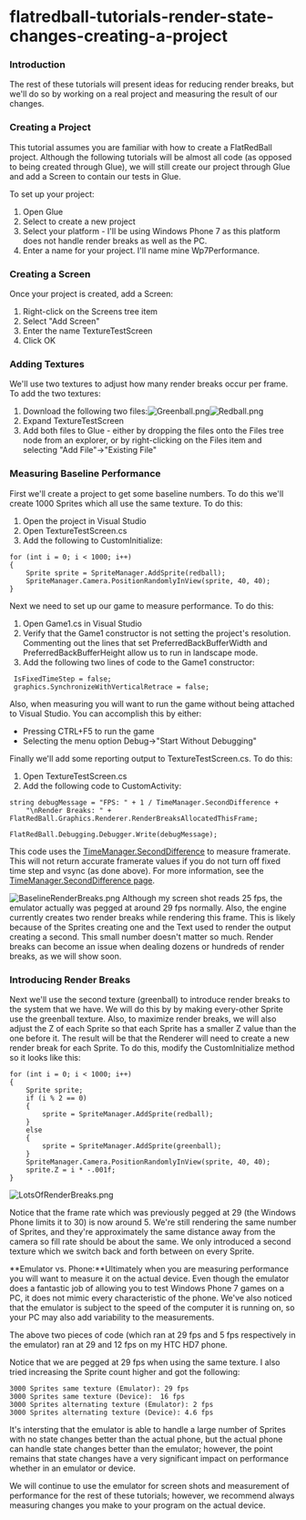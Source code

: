 # flatredball-tutorials-render-state-changes-creating-a-project

### Introduction

The rest of these tutorials will present ideas for reducing render breaks, but we'll do so by working on a real project and measuring the result of our changes.

### Creating a Project

This tutorial assumes you are familiar with how to create a FlatRedBall project. Although the following tutorials will be almost all code (as opposed to being created through Glue), we will still create our project through Glue and add a Screen to contain our tests in Glue.

To set up your project:

1. Open Glue
2. Select to create a new project
3. Select your platform - I'll be using Windows Phone 7 as this platform does not handle render breaks as well as the PC.
4. Enter a name for your project. I'll name mine Wp7Performance.

### Creating a Screen

Once your project is created, add a Screen:

1. Right-click on the Screens tree item
2. Select "Add Screen"
3. Enter the name TextureTestScreen
4. Click OK

### Adding Textures

We'll use two textures to adjust how many render breaks occur per frame. To add the two textures:

1. Download the following two files:![Greenball.png](../../../media/migrated\_media-Greenball.png)![Redball.png](../../../media/migrated\_media-Redball.png)
2. Expand TextureTestScreen
3. Add both files to Glue - either by dropping the files onto the Files tree node from an explorer, or by right-clicking on the Files item and selecting "Add File"->"Existing File"

### Measuring Baseline Performance

First we'll create a project to get some baseline numbers. To do this we'll create 1000 Sprites which all use the same texture. To do this:

1. Open the project in Visual Studio
2. Open TextureTestScreen.cs
3. Add the following to CustomInitialize:

&#x20;

```
for (int i = 0; i < 1000; i++)
{
    Sprite sprite = SpriteManager.AddSprite(redball);
    SpriteManager.Camera.PositionRandomlyInView(sprite, 40, 40);
}
```

Next we need to set up our game to measure performance. To do this:

1. Open Game1.cs in Visual Studio
2. Verify that the Game1 constructor is not setting the project's resolution. Commenting out the lines that set PreferredBackBufferWidth and PreferredBackBufferHeight allow us to run in landscape mode.
3. Add the following two lines of code to the Game1 constructor:

&#x20;

```
 IsFixedTimeStep = false;
 graphics.SynchronizeWithVerticalRetrace = false;
```

Also, when measuring you will want to run the game without being attached to Visual Studio. You can accomplish this by either:

* Pressing CTRL+F5 to run the game
* Selecting the menu option Debug->"Start Without Debugging"

Finally we'll add some reporting output to TextureTestScreen.cs. To do this:

1. Open TextureTestScreen.cs
2. Add the following code to CustomActivity:

&#x20;

```
string debugMessage = "FPS: " + 1 / TimeManager.SecondDifference +
    "\nRender Breaks: " + FlatRedBall.Graphics.Renderer.RenderBreaksAllocatedThisFrame;

FlatRedBall.Debugging.Debugger.Write(debugMessage);
```

This code uses the [TimeManager.SecondDifference](../../../frb/docs/index.php) to measure framerate. This will not return accurate framerate values if you do not turn off fixed time step and vsync (as done above). For more information, see the [TimeManager.SecondDifference page](../../../frb/docs/index.php).

![BaselineRenderBreaks.png](../../../media/migrated\_media-BaselineRenderBreaks.png) Although my screen shot reads 25 fps, the emulator actually was pegged at around 29 fps normally. Also, the engine currently creates two render breaks while rendering this frame. This is likely because of the Sprites creating one and the Text used to render the output creating a second. This small number doesn't matter so much. Render breaks can become an issue when dealing dozens or hundreds of render breaks, as we will show soon.

### Introducing Render Breaks

Next we'll use the second texture (greenball) to introduce render breaks to the system that we have. We will do this by by making every-other Sprite use the greenball texture. Also, to maximize render breaks, we will also adjust the Z of each Sprite so that each Sprite has a smaller Z value than the one before it. The result will be that the Renderer will need to create a new render break for each Sprite. To do this, modify the CustomInitialize method so it looks like this:

```
for (int i = 0; i < 1000; i++)
{
    Sprite sprite;
    if (i % 2 == 0)
    {
        sprite = SpriteManager.AddSprite(redball);
    }
    else
    {
        sprite = SpriteManager.AddSprite(greenball);
    }
    SpriteManager.Camera.PositionRandomlyInView(sprite, 40, 40);
    sprite.Z = i * -.001f;
}
```

![LotsOfRenderBreaks.png](../../../media/migrated\_media-LotsOfRenderBreaks.png)

Notice that the frame rate which was previously pegged at 29 (the Windows Phone limits it to 30) is now around 5. We're still rendering the same number of Sprites, and they're approximately the same distance away from the camera so fill rate should be about the same. We only introduced a second texture which we switch back and forth between on every Sprite.

\*\*Emulator vs. Phone:\*\*Ultimately when you are measuring performance you will want to measure it on the actual device. Even though the emulator does a fantastic job of allowing you to test Windows Phone 7 games on a PC, it does not mimic every characteristic of the phone. We've also noticed that the emulator is subject to the speed of the computer it is running on, so your PC may also add variability to the measurements.

The above two pieces of code (which ran at 29 fps and 5 fps respectively in the emulator) ran at 29 and 12 fps on my HTC HD7 phone.

Notice that we are pegged at 29 fps when using the same texture. I also tried increasing the Sprite count higher and got the following:

```
3000 Sprites same texture (Emulator): 29 fps
3000 Sprites same texture (Device):  16 fps
3000 Sprites alternating texture (Emulator): 2 fps
3000 Sprites alternating texture (Device): 4.6 fps
```

It's intersting that the emulator is able to handle a large number of Sprites with no state changes better than the actual phone, but the actual phone can handle state changes better than the emulator; however, the point remains that state changes have a very significant impact on performance whether in an emulator or device.

We will continue to use the emulator for screen shots and measurement of performance for the rest of these tutorials; however, we recommend always measuring changes you make to your program on the actual device.
